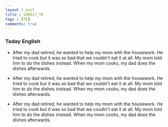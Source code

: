 ```yaml
---
layout : post
title : 190817_TE 
tags : [TE]
comments: true
---
```

### Today English
- After my dad retired, he wanted to help my mom with the housework. He tried to cook but it was so bad that we couldn't eat it at all. My mom told him to do the dishes instead. When my mom cooks, my dad does the dishes afterwards.

- After my dad retired, he wanted to help my mom with the housework. He tried to cook but it was so bad that we couldn't eat it at all. My mom told him to do the dishes instead. When my mom cooks, my dad does the dishes afterwards.

- After my dad retired, he wanted to help my mom with the housework. He tried to cook but it was so bad that we coudln't eat it at all. My mom told him to do the dishes instead. When my mom cooks, my dad does the dishes afterwards.
